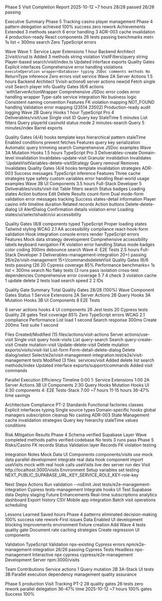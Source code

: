 Phase 5 Visit Completion Report 2025-10-12 ~7 hours 28/28 passed 26/26 passing

Executive Summary Phase 5 Tracking casino player management Phase 4 pattern delegation achieved 100% success zero rework Achievements Extended 3 methods search 6 error handling 3 ADR-003 cache invalidation 4 production-ready React components 26 tests passing benchmarks met< 1s list < 300ms search Zero TypeScript errors

Wave Wave 1: Service Layer Extensions 1 hour Backend Architect 2/visit/crud.ts Added 3 methods string violation VisitFilters(query string Player-based search/visit/index.ts Updated interface exports Quality Gates Explicit interfaces Comprehensive error handling violations `executeOperation wrapper<Database> typing JSDoc comments methods No `ReturnType inference Zero errors visit service Wave 2A Server Actions 1.5 hours Backend Architect 1/visit-actions6 server actions new(id Fetch single visit Search player info Quality Gates (6/6 actions `withServerActionWrapper Comprehensive JSDoc error codes error handling wrapper Type-safe service integration No business logic Consistent naming convention Features FK violation mapping NOT_FOUND handling Validation error mapping (23514 23502) Production-ready audit logging Wave 2B Query Hooks 1 hour TypeScript Pro 4 Deliverables/visit/use Single visit ID Query key StaleTime 5 minutes List filters Query playerId casinoId status mode 2 minutes-search Query 5 minutes/index Barrel exports

Quality Gates (4/4) hooks template keys hierarchical pattern staleTime Enabled conditions prevent fetches Features query key serialization Automatic query trimming search Comprehensive JSDoc examples Wave 3A Mutation Hooks 1.5 hours TypeScript Pro 3 Deliverables-create Domain-level invalidation Invalidates-update-visit Granular invalidation Invalidates `UpdateVisitVariables-delete-visitStrategy Query removal Removes Invalidates Quality Gates (4/4 hooks template invalidation strategies ADR-003 Success messages TypeScript inference Features Three cache strategies type safety custom variables error handling Real-world usage examples Wave 3B UI Components 3.5 hours Full-Stack Developer 5 Deliverables/visits/visit-list Table filters search Status badges Loading states Action buttons Edit Delete Results count-form Dual mode-form validation error messages tracking Success states-detail information Player casino info timeline duration Related records Action buttons Delete-delete-dialog UI AlertDialog Confirmation details violation error Loading states/ui/selectshadcn/ui accessibility

Quality Gates (8/8 components typed TypeScript Proper loading states Tailwind styling WCAG 2.1 AA accessibility compliance react-hook-form validation Hook integration console errors render TypeScript errors Features Mock data strategy development Comprehensive accessibility labels keyboard navigation FK violation error handling Status mode badges color coding 300ms debounce search Wave 4: E2E Tests 2.5 hours Full-Stack Developer 3 Deliverables-management-integration 20+) passing 26/e2e/visit-management 15+)/commandsdeleteVisit Quality Gates (6/6 tests passing (26 20 Cypress coverage 85% Performance benchmarks< 1s list < 300ms search No flaky tests (3 runs pass isolation cross-test dependencies Comprehensive error coverage 5 7 4 check 3 violation cache 1 update delete 2 tests load search speed 2 2 IDs

Quality Gate Summary Total Quality Gates 28/28 (100%) Wave Component Gates Status 1 Service Extensions 2A Server Actions 2B Query Hooks 3A Mutation Hooks 3B UI Components 8 E2E Tests

6 server actions hooks 4 UI components 26 Jest tests 20 Cypress tests Quality 28 gates Test coverage 85% Zero TypeScript errors WCAG 2.1 compliance Performance List load 1 second Search response 300ms Create 200ms Test suite 1 second

Files Created/Modified (15 files/actions/visit-actions Server actions/use-visit Single visit query hook-visits List query-search Search query-create-visit Create mutation-visit Update-delete-visit Delete mutation exports/visits/visit-list List-form Form-detail-delete-dialog Delete dialog/select Select/e2e/visit-management-integration.test/e2e/visit-management tests Modified (3 files `services/visit Added delete list search methods/index Updated interface exports/support/commands Added visit commands

Parallel Execution Efficiency Timeline 0:00 1: Service Extensions 1:00 2A Server Actions 3B UI Components 2:30 Query Hooks Mutation Hooks UI 4:30 components 4: E2E Tests-Stack 7:00 ~7 hours 11-15 hours 36-47% time savings

Architecture Compliance PT-2 Standards Functional factories classes Explicit interfaces typing Single source types Domain-specific hooks global managers subscription cleanup No casting ADR-003 State Management cache invalidation strategies Query key hierarchy staleTime values conditions

Risk Mitigation Results Phase 4 Schema verified Supabase Layer Wave completed methods paths verified codebase No tests 3 runs pass Phase 5 Risks/Casino FK records Status Validation layer Records FK violation testing

Integration Notes Mock Data UI Components components/visits use mock data parallel development integrate real data hook component import useVisits mock with real hook calls useVisits live dev server run dev Visit http://localhost:3000/visits Environment Setup variables set testing NEXT_PUBLIC_SUPABASE_URL_KEY_SERVICE_ROLE_KEY-role-key

Next Steps Actions Run validation --noEmit Jest tests/e2e-management-integration Cypress tests-management Integrate hooks UI Test Supabase data Deploy staging Future Enhancements Real-time subscriptions analytics dashboard Export history CSV Mobile app integration Batch visit operations scheduling

Lessons Learned Saved hours Phase 4 patterns eliminated decision-making 100% success rate rework-First issues Data Enabled UI development blocking Improvements environment fixture creation Add Wave 4 tests quality gate Document rate caching strategies Create regression UI components

Validation TypeScript Validation npx-existing Cypress errors npm/e2e-management-integration 26/26 passing Cypress Tests Headless npx-management Interactive npx cypress cypress/e2e-management Development Server npm:3000/visits

Team Contributions Service actions 1 Query mutation 2B 3A-Stack UI tests 3B Parallel execution dependency management quality assurance

Phase 5 production Visit Tracking PT-2 28 quality gates 26 tests zero rework parallel delegation 36-47% time 2025-10-12 ~7 hours 100% gates Success 100%

